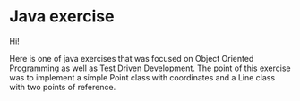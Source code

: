 # Java exercise

Hi!

Here is one of java exercises that was focused on Object Oriented Programming as well as Test Driven Development.
The point of this exercise was to implement a simple Point class with coordinates and a Line class with two points of reference.
